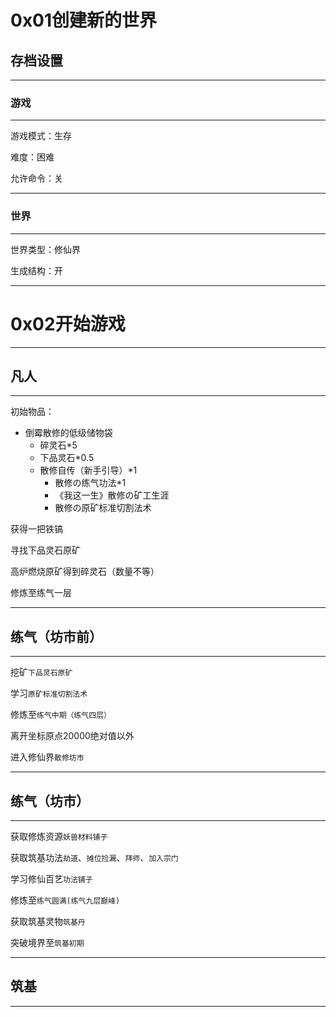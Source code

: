 # 0x01创建新的世界

## 存档设置

---

### 游戏

---

游戏模式：生存

难度：困难

允许命令：关

---

### 世界

---

世界类型：修仙界

生成结构：开

---

# 0x02开始游戏

---

## 凡人

---

初始物品：

- 倒霉散修的低级储物袋
    - 碎灵石*5
    - 下品灵石*0.5
    - 散修自传（新手引导）*1
        - 散修の练气功法*1
        - 《我这一生》散修の矿工生涯
        - 散修の原矿标准切割法术

获得一把铁镐

寻找下品灵石原矿

高炉燃烧原矿得到碎灵石（数量不等）

修炼至练气一层

---

## 练气（坊市前）

---

挖矿`下品灵石原矿`

学习`原矿标准切割法术`

修炼至`练气中期（练气四层）`

离开坐标原点20000绝对值以外

进入修仙界`散修坊市`

---

## 练气（坊市）

---

获取修炼资源`妖兽材料铺子`

获取筑基功法`劫道`、`摊位捡漏`、`拜师`、`加入宗门`

学习修仙百艺`功法铺子`

修炼至`练气圆满(练气九层巅峰)`

获取筑基灵物`筑基丹`

突破境界至`筑基初期`

---

## 筑基

---



